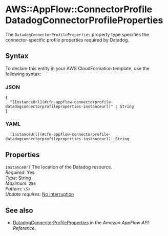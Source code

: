 # AWS::AppFlow::ConnectorProfile DatadogConnectorProfileProperties<a name="aws-properties-appflow-connectorprofile-datadogconnectorprofileproperties"></a>

 The `DatadogConnectorProfileProperties` property type specifies the connector\-specific profile properties required by Datadog\. 

## Syntax<a name="aws-properties-appflow-connectorprofile-datadogconnectorprofileproperties-syntax"></a>

To declare this entity in your AWS CloudFormation template, use the following syntax:

### JSON<a name="aws-properties-appflow-connectorprofile-datadogconnectorprofileproperties-syntax.json"></a>

```
{
  "[InstanceUrl](#cfn-appflow-connectorprofile-datadogconnectorprofileproperties-instanceurl)" : String
}
```

### YAML<a name="aws-properties-appflow-connectorprofile-datadogconnectorprofileproperties-syntax.yaml"></a>

```
  [InstanceUrl](#cfn-appflow-connectorprofile-datadogconnectorprofileproperties-instanceurl): String
```

## Properties<a name="aws-properties-appflow-connectorprofile-datadogconnectorprofileproperties-properties"></a>

`InstanceUrl`  <a name="cfn-appflow-connectorprofile-datadogconnectorprofileproperties-instanceurl"></a>
 The location of the Datadog resource\.   
*Required*: Yes  
*Type*: String  
*Maximum*: `256`  
*Pattern*: `\S+`  
*Update requires*: [No interruption](https://docs.aws.amazon.com/AWSCloudFormation/latest/UserGuide/using-cfn-updating-stacks-update-behaviors.html#update-no-interrupt)

## See also<a name="aws-properties-appflow-connectorprofile-datadogconnectorprofileproperties--seealso"></a>
+ [DatadogConnectorProfileProperties](https://docs.aws.amazon.com/appflow/1.0/APIReference/API_DatadogConnectorProfileProperties.html) in the *Amazon AppFlow API Reference*\.

